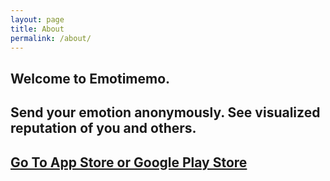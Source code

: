 ```yaml
---
layout: page
title: About
permalink: /about/
---
```


## Welcome to Emotimemo.

## Send your emotion anonymously. See visualized reputation of you and others.

## [Go To App Store or Google Play Store](https://bnc.lt/fHEh/fJ8P8GM7fq)